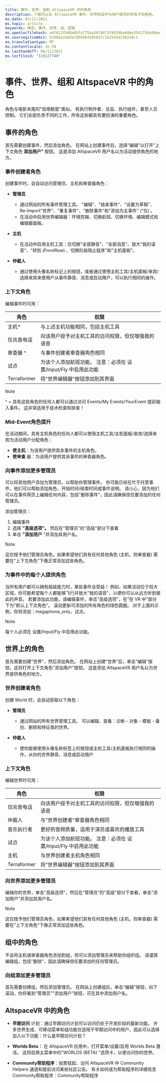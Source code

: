 ```yaml
---
title: 事件、世界、组和 AltspaceVR 中的角色
description: 了解可以在 AltspaceVR 事件、世界和组中为用户提供的所有不同角色。
ms.date: 03/11/2021
ms.topic: article
keywords: 角色、事件、世界、组、促销
ms.openlocfilehash: a4f612fb80a95fa775aa34f4b73f0d29ba446e3541756a99eefd0feeeb1e004d
ms.sourcegitcommit: b248ba2a6da7d669b430581fc3a1544413b2e9c1
ms.translationtype: MT
ms.contentlocale: zh-CN
ms.lasthandoff: 08/11/2021
ms.locfileid: "119127740"
---
```

# <a name="roles-in-events-worlds-groups-and-in-altspacevr"></a>事件、世界、组和 AltspaceVR 中的角色

角色与电影末尾的"信用额度"类似。 有执行制作者、总监、执行组件，甚至人员控制。 它们全部负责不同的工作，所有这些都具有要扮演的重要角色。

## <a name="roles-in-events"></a>事件的角色

首先需要创建事件，然后添加角色。 在网站上创建事件后，选择"编辑"以打开"上下文角色 **添加用户"** 按钮。 这是添加 AltspaceVR 用户名以为活动提供角色的地方。

### <a name="event-creator-roles"></a>事件创建者角色

创建事件时，会自动访问管理员、主机和审查器角色：

* **管理员**
    - 通过网站的所有事件管理工具。 "编辑"、"结束事件"、"设置为草稿"、Re-Import"世界"、"重复事件"、"删除事件"和"添加为主事件" ("仅) 。
    - 在活动中启用世界编辑器：环境剪辑、切换航班、切换环境、编辑模式和编辑器面板。

* **主机**
    - 在活动中启用主机工具：仅切换"全部静音"、"全部消息"、放大"我的语音"、"转到 (FrontRow) 、切换阶段阻止程序"和"主机面板"。

* **仲裁人** 
    - 通过使用头像名称标记上的按钮，或者通过使用主机工具/主机面板/来宾/选择来宾来使用户从事件静音、消息或启动用户，可以执行相同的操作。

### <a name="contextual-roles"></a>上下文角色

编辑事件时可用：

| 角色 | 权限 |
|---|---|
| 主机* | 与上述主机功能相同，包括主机工具 |
| 仅兆音电话 | 向该用户授予对主机工具的访问权限，但仅增强我的语音 |
| 审查器 ^ | 与事件创建者审查器角色相同 |
| 试点 | 为该个人添加航班功能。 注意：必须在 设置/Input/Fly 中启用此功能 |
| Terraformer | 将"世界编辑器"按钮添加到其界面 |

> [!NOTE]
> ^ = 具有这些角色的任何人都可以通过访问 Events/My Events/YourEvent 提前输入事件。 这非常适用于技术检查和排查！

### <a name="mid-event-role-promotion"></a>Mid-Event角色提升

在活动期间，具有主机角色的任何人都可以使用主机工具/主机面板/来宾/选择来宾为活动用户分配角色：

* **使主机**：为该用户提供其余事件的主机角色。
* **使审查** 器：为该用户提供其余事件的审查器角色。

### <a name="adding-more-admins-to-your-event"></a>向事件添加更多管理员

可以将其他用户添加为管理员，以帮助你管理事件。 你可能已经在忙于托管事件，他们可以帮助添加角色、开始时间/结束时间或事件说明。 请小心，因为他们可以在事件网页上编辑任何内容，包括"删除事件"，因此请确保信任要添加的任何管理员。

添加管理员：
1. 编辑事件
2. 选择 **"高级选项"。** 然后在"管理员"的"高级"部分下查看
3. 单击 **"添加用户** "并添加其用户名。 

> [!NOTE] 
> 这仅授予他们管理员角色，如果希望他们具有任何其他角色 (主机，则审查器) 需要在"上下文角色"下像正常添加这些角色。

### <a name="giving-everyone-in-your-event-a-role"></a>为事件中的每个人提供角色

当所有用户都可以拥有超级能力时，某些事件会受益！ 例如，如果活动位于较大区域，你可能希望每个人都能够飞行并放大"我的语音"，以便你可以从远方听到彼此的声音。 若要添加此功能，请编辑事件，单击"高级选项"，在"在 VR 中"部分下为"默认上下文角色"。 滚动更新可添加的所有角色的绿色圆圈。 对于上面的示例，你将添加：megaphone_only，试点。

> [!NOTE] 
> 每个人必须在 设置/Input/Fly 中启用此功能。

## <a name="roles-in-worlds"></a>世界上的角色

首先需要创建"世界"，然后添加角色。 在网站上创建"世界"后，单击"编辑"按钮，这将打开上下文角色"添加用户"按钮。 这是添加 AltspaceVR 用户名以为世界提供角色的地方。

### <a name="world-creator-roles"></a>世界创建者角色

创建 World 时，会自动获取以下角色：

* **管理员** 
    - 通过网站的所有世界管理工具。 可以编辑、查看：诊断 - 对象 - 模板 - 备份、删除和特征我的世界。

* **仲裁人** 
    - 使你能够使用头像名称标签上的按钮或主机工具/主机面板执行相同的操作，从你的世界静音、消息或启动用户

### <a name="contextual-roles"></a>上下文角色

编辑世界时可用：

| 角色 | 权限 |
|---|---|
| 仅兆音电话 | 向该用户授予对主机工具的访问权限，但仅增强我的语音 |
| 仲裁人 | 与"世界创建者"审查器角色相同 |
| 音乐执行者 |更好的音频质量，适用于演员或喜欢的播放工具  |
| 试点 | 为该个人添加航班功能。 注意：必须在 设置/Input/Fly 中启用此功能 |
| 主机 | 与世界创建者主机角色相同 |
| Terraformer | 将"世界编辑器"按钮添加到其界面 | 

### <a name="adding-more-admins-to-your-world"></a>向世界添加更多管理员

编辑你的世界，单击"高级选项"，然后在"管理员"的"高级"部分下查看，单击"添加用户"并添加其用户名。 

> [!NOTE] 
> 这仅授予他们管理员角色，如果希望他们具有任何其他角色 (主机，则审查器) 需要在"上下文角色"下像正常添加这些角色。

## <a name="roles-in-groups"></a>组中的角色

不会将主机或审查器角色添加到组，但可以添加管理员来帮助你组织组。 请谨慎编辑组，包括"删除"，因此请确保信任要添加的任何管理员。

### <a name="adding-more-admins-to-your-group"></a>向组添加更多管理员

首先需要创建组，然后添加管理员。 在网站上创建组后，单击"编辑"按钮，向下滚动，你将看到"管理员""添加用户"按钮，可在其中添加用户名。

## <a name="roles-in-altspacevr"></a>AltspaceVR 中的角色

* **早期访问** 计划：通过早期访问计划可以访问仍处于开发阶段的最新功能。 许多世界生成、可移动菜单和组功能仅适用于早期访问中的用户，因此可以选择加入以下功能：什么是早期访问计划？

* **Worlds Beta：** 在 AltspaceVR 应用中，打开菜单/设置/启用 Worlds Beta 激活。 这将启用主菜单中的"WORLDS (BETA) "选项卡，以便访问你的世界。

* **Community帮助程序**：投票挂起、访问 AltspaceVR 中 Community Helpers 通道和提前访问某些社区公告。 有关如何成为帮助程序的详细信息Community帮助程序：Community帮助程序